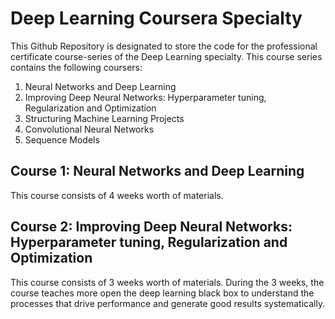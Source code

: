 # Deep Learning Coursera Specialty 

This Github Repository is designated to store the code for the professional certificate course-series of the Deep Learning specialty. This course series contains the following coursers:

1. Neural Networks and Deep Learning 
2. Improving Deep Neural Networks: Hyperparameter tuning, Regularization and Optimization
3. Structuring Machine Learning Projects
4. Convolutional Neural Networks
5. Sequence Models

## Course 1: Neural Networks and Deep Learning

This course consists of 4 weeks worth of materials.

## Course 2: Improving Deep Neural Networks: Hyperparameter tuning, Regularization and Optimization

This course consists of 3 weeks worth of materials. During the 3 weeks, the course teaches more open the deep learning black box to understand the processes that drive performance and generate good results systematically. 
